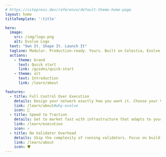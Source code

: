 ```yaml
---
# https://vitepress.dev/reference/default-theme-home-page
layout: home
titleTemplate: ':title'

hero:
  image:
    src: /img/logo.png
    alt: Evolve Logo
  text: "Own It. Shape It. Launch It"
  tagline: Modular. Production-ready. Yours. Built on Celestia, Evolve enables developers a direct path to shipping custom networks.
  actions:
    - theme: brand
      text: Quick start
      link: /guides/quick-start
    - theme: alt
      text: Introduction
      link: /learn/about

features:
  - title: Full Control Over Execution
    details: Design your network exactly how you want it. Choose your VM, customize your execution environment, and maintain complete control without middlemen or revenue share.
    link: /learn/about#why-evolve
    icon: 🚀
  - title: Speed to Traction
    details: Get to market fast with infrastructure that adapts to your app—not the other way around. Skip the complexity and start building what matters, your product.
    link: /learn/execution
    icon: ⚡
  - title: No Validator Overhead
    details: Skip the complexity of running validators. Focus on building your application while Celestia handles consensus and data availability.
    link: /learn/about
    icon: 🛡️
---
```

